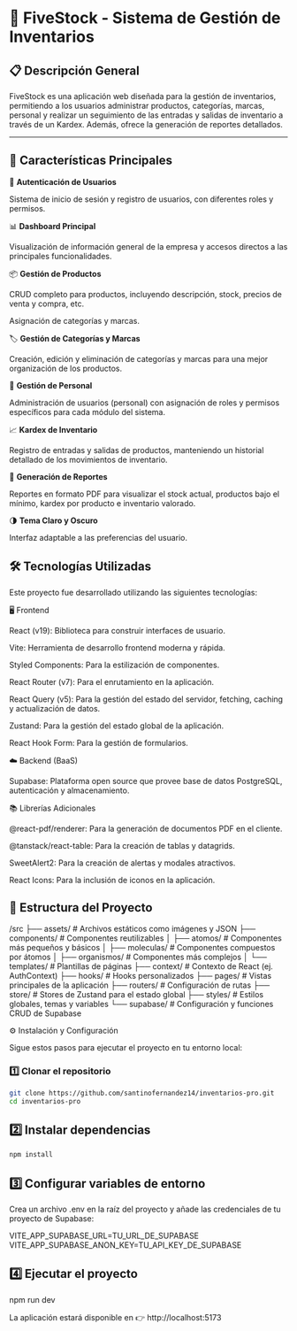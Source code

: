 # 🧾 FiveStock - Sistema de Gestión de Inventarios

## 📋 Descripción General
FiveStock es una aplicación web diseñada para la gestión de inventarios, permitiendo a los usuarios administrar productos, categorías, marcas, personal y realizar un seguimiento de las entradas y salidas de inventario a través de un Kardex. Además, ofrece la generación de reportes detallados.

---


## 🚀 Características Principales


🔐 **Autenticación de Usuarios**

Sistema de inicio de sesión y registro de usuarios, con diferentes roles y permisos.

📊 **Dashboard Principal**

Visualización de información general de la empresa y accesos directos a las principales funcionalidades.

📦 **Gestión de Productos**

CRUD completo para productos, incluyendo descripción, stock, precios de venta y compra, etc.

Asignación de categorías y marcas.

🏷️ **Gestión de Categorías y Marcas**

Creación, edición y eliminación de categorías y marcas para una mejor organización de los productos.

👥 **Gestión de Personal**

Administración de usuarios (personal) con asignación de roles y permisos específicos para cada módulo del sistema.

📈 **Kardex de Inventario**

Registro de entradas y salidas de productos, manteniendo un historial detallado de los movimientos de inventario.

🧾 **Generación de Reportes**

Reportes en formato PDF para visualizar el stock actual, productos bajo el mínimo, kardex por producto e inventario valorado.

🌗 **Tema Claro y Oscuro**

Interfaz adaptable a las preferencias del usuario.

## 🛠️ Tecnologías Utilizadas

Este proyecto fue desarrollado utilizando las siguientes tecnologías:

🖥️ Frontend

React (v19): Biblioteca para construir interfaces de usuario.

Vite: Herramienta de desarrollo frontend moderna y rápida.

Styled Components: Para la estilización de componentes.

React Router (v7): Para el enrutamiento en la aplicación.

React Query (v5): Para la gestión del estado del servidor, fetching, caching y actualización de datos.

Zustand: Para la gestión del estado global de la aplicación.

React Hook Form: Para la gestión de formularios.

☁️ Backend (BaaS)

Supabase: Plataforma open source que provee base de datos PostgreSQL, autenticación y almacenamiento.

📚 Librerías Adicionales

@react-pdf/renderer: Para la generación de documentos PDF en el cliente.

@tanstack/react-table: Para la creación de tablas y datagrids.

SweetAlert2: Para la creación de alertas y modales atractivos.

React Icons: Para la inclusión de iconos en la aplicación.

## 📁 Estructura del Proyecto
/src
├── assets/             # Archivos estáticos como imágenes y JSON
├── components/         # Componentes reutilizables
│   ├── atomos/         # Componentes más pequeños y básicos
│   ├── moleculas/      # Componentes compuestos por átomos
│   ├── organismos/     # Componentes más complejos
│   └── templates/      # Plantillas de páginas
├── context/            # Contexto de React (ej. AuthContext)
├── hooks/              # Hooks personalizados
├── pages/              # Vistas principales de la aplicación
├── routers/            # Configuración de rutas
├── store/              # Stores de Zustand para el estado global
├── styles/             # Estilos globales, temas y variables
└── supabase/           # Configuración y funciones CRUD de Supabase

⚙️ Instalación y Configuración

Sigue estos pasos para ejecutar el proyecto en tu entorno local:

### 1️⃣ Clonar el repositorio
```bash
git clone https://github.com/santinofernandez14/inventarios-pro.git 
cd inventarios-pro

```


## 2️⃣ Instalar dependencias
```bash
npm install

```

## 3️⃣ Configurar variables de entorno

Crea un archivo .env en la raíz del proyecto y añade las credenciales de tu proyecto de Supabase:

VITE_APP_SUPABASE_URL=TU_URL_DE_SUPABASE
VITE_APP_SUPABASE_ANON_KEY=TU_API_KEY_DE_SUPABASE

## 4️⃣ Ejecutar el proyecto
npm run dev


La aplicación estará disponible en
👉 http://localhost:5173


